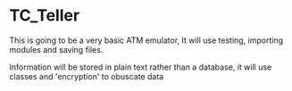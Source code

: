 # TC_Teller

This is going to be a very basic ATM emulator,
It will use testing, importing modules and saving files.

Information will be stored in plain text rather than a database,
it will use classes and 'encryption' to obuscate data